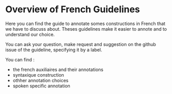 # Overview of French Guidelines
Here you can find the guide to annotate somes constructions in French that we have to discuss about. Theses guidelines make it easier to annote and to understand our choice. 

You can ask your question, make request and suggestion on the github issue of the guideline, specifying it by a label.

You can find :
- the french auxiliaires and their annotations
- syntaxique construction
- othher annotation choices
- spoken specific annotation